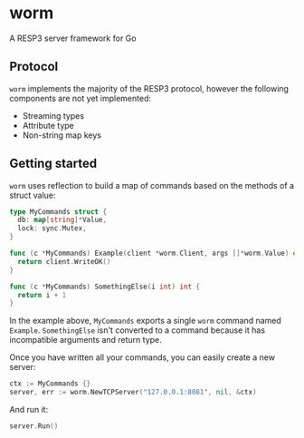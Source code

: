 # worm

A RESP3 server framework for Go

## Protocol

`worm` implements the majority of the RESP3 protocol, however the following components are not yet implemented:
- Streaming types
- Attribute type
- Non-string map keys

## Getting started

`worm` uses reflection to build a map of commands based on the methods of a struct value:

```go
type MyCommands struct {
  db: map[string]*Value,
  lock: sync.Mutex,
}

func (c *MyCommands) Example(client *worm.Client, args []*worm.Value) error {
  return client.WriteOK()
}

func (c *MyCommands) SomethingElse(i int) int {
  return i + 1
}
```

In the example above, `MyCommands` exports a single `worm` command named `Example`. `SomethingElse`
isn't converted to a command because it has incompatible arguments and return type.

Once you have written all your commands, you can easily create a new server:

```go
ctx := MyCommands {}
server, err := worm.NewTCPServer("127.0.0.1:8081", nil, &ctx)
```

And run it:

```go
server.Run()
```
